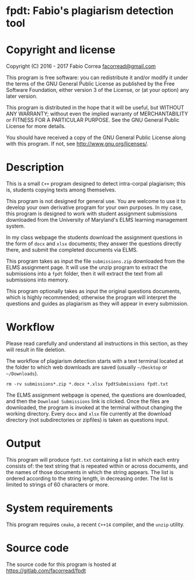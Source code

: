 # fpdt: Fabio's plagiarism detection tool

# Copyright and license

Copyright (C) 2016 - 2017 Fabio Correa <facorread@gmail.com>

This program is free software: you can redistribute it and/or modify
it under the terms of the GNU General Public License as published by
the Free Software Foundation, either version 3 of the License, or
(at your option) any later version.

This program is distributed in the hope that it will be useful,
but WITHOUT ANY WARRANTY; without even the implied warranty of
MERCHANTABILITY or FITNESS FOR A PARTICULAR PURPOSE.  See the
GNU General Public License for more details.

You should have received a copy of the GNU General Public License
along with this program.  If not, see <http://www.gnu.org/licenses/>.

# Description

This is a small `C++` program designed to detect intra-corpal plagiarism; this is, students copying texts among themselves.

This program is not designed for general use. You are welcome to use it to develop your own derivative program for your own purposes. In my case, this program is designed to work with student assignment submissions downloaded from the University of Maryland's ELMS learning management system.

In my class webpage the students download the assignment questions in the form of `docx` and `xlsx` documents; they answer the questions directly there, and submit the completed documents via ELMS.

This program takes as input the file `submissions.zip` downloaded from the ELMS assignment page. It will use the unzip program to extract the submissions into a `fpdt` folder, then it will extract the text from all submissions into memory.

This program optionally takes as input the original questions documents, which is highly recommended; otherwise the program will interpret the questions and guides as plagiarism as they will appear in every submission.

# Workflow

Please read carefully and understand all instructions in this section, as they will result in file deletion.

The workflow of plagiarism detection starts with a text terminal located at the folder to which web downloads are saved (usually `~/Desktop` or `~/Downloads`).

`rm -rv submissions*.zip *.docx *.xlsx fpdtSubmissions fpdt.txt`

The ELMS assignment webpage is opened, the questions are downloaded, and then the `Download Submissions` link is clicked. Once the files are downloaded, the program is invoked at the terminal without changing the working directory. Every `docx` and `xlsx` file currently at the download directory (not subdirectories or zipfiles) is taken as questions input.

# Output

This program will produce `fpdt.txt` containing a list in which each entry consists of: the text string that is repeated within or across documents, and the names of those documents in which the string appears. The list is ordered according to the string length, in decreasing order. The list is limited to strings of 60 characters or more.

# System requirements

This program requires `cmake`, a recent `C++14` compiler, and the `unzip` utility.

# Source code

The source code for this program is hosted at https://gitlab.com/facorread/fpdt

